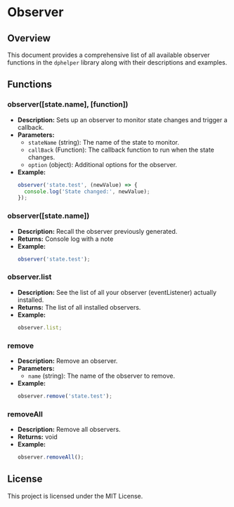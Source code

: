 # Observer

## Overview
This document provides a comprehensive list of all available observer functions in the `dphelper` library along with their descriptions and examples.

## Functions

### observer([state.name], [function])
- **Description:** Sets up an observer to monitor state changes and trigger a callback.
- **Parameters:**
  - `stateName` (string): The name of the state to monitor.
  - `callBack` (Function): The callback function to run when the state changes.
  - `option` (object): Additional options for the observer.
- **Example:**
  ```javascript
  observer('state.test', (newValue) => {
    console.log('State changed:', newValue);
  });
  ```

### observer([state.name])
- **Description:** Recall the observer previously generated.
- **Returns:** Console log with a note
- **Example:**
  ```javascript
  observer('state.test');
  ```

### observer.list
- **Description:** See the list of all your observer (eventListener) actually installed.
- **Returns:** The list of all installed observers.
- **Example:**
  ```javascript
  observer.list;
  ```

### remove
- **Description:** Remove an observer.
- **Parameters:**
  - `name` (string): The name of the observer to remove.
- **Example:**
  ```javascript
  observer.remove('state.test');
  ```

### removeAll
- **Description:** Remove all observers.
- **Returns:** void
- **Example:**
  ```javascript
  observer.removeAll();
  ```

## License
This project is licensed under the MIT License.

